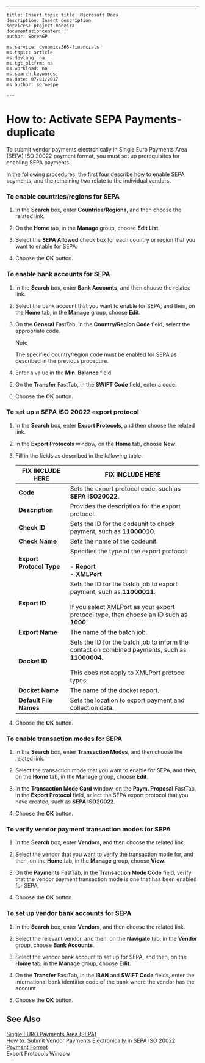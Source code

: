 ---
    title: Insert topic title| Microsoft Docs
    description: Insert description
    services: project-madeira
    documentationcenter: ''
    author: SorenGP

    ms.service: dynamics365-financials
    ms.topic: article
    ms.devlang: na
    ms.tgt_pltfrm: na
    ms.workload: na
    ms.search.keywords:
    ms.date: 07/01/2017
    ms.author: sgroespe

    ---
# How to: Activate SEPA Payments-duplicate
To submit vendor payments electronically in Single Euro Payments Area \(SEPA\) ISO 20022 payment format, you must set up prerequisites for enabling SEPA payments.  
  
 In the following procedures, the first four describe how to enable SEPA payments, and the remaining two relate to the individual vendors.  
  
### To enable countries\/regions for SEPA  
  
1.  In the **Search** box, enter **Countries\/Regions**, and then choose the related link.  
  
2.  On the **Home** tab, in the **Manage** group, choose **Edit List**.  
  
3.  Select the **SEPA Allowed** check box for each country or region that you want to enable for SEPA.  
  
4.  Choose the **OK** button.  
  
### To enable bank accounts for SEPA  
  
1.  In the **Search** box, enter **Bank Accounts**, and then choose the related link.  
  
2.  Select the bank account that you want to enable for SEPA, and then, on the **Home** tab, in the **Manage** group, choose **Edit**.  
  
3.  On the **General** FastTab, in the **Country\/Region Code** field, select the appropriate code.  
  
    > [!NOTE]  
    >  The specified country\/region code must be enabled for SEPA as described in the previous procedure.  
  
4.  Enter a value in the **Min. Balance** field.  
  
5.  On the **Transfer** FastTab, in the **SWIFT Code** field, enter a code.  
  
6.  Choose the **OK** button.  
  
### To set up a SEPA ISO 20022 export protocol  
  
1.  In the **Search** box, enter **Export Protocols**, and then choose the related link.  
  
2.  In the **Export Protocols** window, on the **Home** tab, choose **New**.  
  
3.  Fill in the fields as described in the following table.  
  
    |FIX INCLUDE HERE<!--[!INCLUDE[bp_tablefield](../../ApplicationDesign/includes/bp_tablefield_md.md)] -->|FIX INCLUDE HERE<!--[!INCLUDE[bp_tabledescription](../../ApplicationDesign/includes/bp_tabledescription_md.md)] -->|  
    |---------------------------------|---------------------------------------|  
    |**Code**|Sets the export protocol code, such as **SEPA ISO20022**.|  
    |**Description**|Provides the description for the export protocol.|  
    |**Check ID**|Sets the ID for the codeunit to check payment, such as **11000010**.|  
    |**Check Name**|Sets the name of the codeunit.|  
    |**Export Protocol Type**|Specifies the type of the export protocol:<br /><br /> -   **Report**<br />-   **XMLPort**|  
    |**Export ID**|Sets the ID for the batch job to export payment, such as **11000011**.<br /><br /> If you select XMLPort as your export protocol type, then choose an ID such as **1000**.|  
    |**Export Name**|The name of the batch job.|  
    |**Docket ID**|Sets the ID for the batch job to inform the contact on combined payments, such as **11000004**.<br /><br /> This does not apply to XMLPort protocol types.|  
    |**Docket Name**|The name of the docket report.|  
    |**Default File Names**|Sets the location to export payment and collection data.|  
  
4.  Choose the **OK** button.  
  
### To enable transaction modes for SEPA  
  
1.  In the **Search** box, enter **Transaction Modes**, and then choose the related link.  
  
2.  Select the transaction mode that you want to enable for SEPA, and then, on the **Home** tab, in the **Manage** group, choose **Edit**.  
  
3.  In the **Transaction Mode Card** window, on the **Paym. Proposal** FastTab, in the **Export Protocol** field, select the SEPA export protocol that you have created, such as **SEPA ISO20022**.  
  
4.  Choose the **OK** button.  
  
### To verify vendor payment transaction modes for SEPA  
  
1.  In the **Search** box, enter **Vendors**, and then choose the related link.  
  
2.  Select the vendor that you want to verify the transaction mode for, and then, on the **Home** tab, in the **Manage** group, choose **View**.  
  
3.  On the **Payments** FastTab, in the **Transaction Mode Code** field, verify that the vendor payment transaction mode is one that has been enabled for SEPA.  
  
4.  Choose the **OK** button.  
  
### To set up vendor bank accounts for SEPA  
  
1.  In the **Search** box, enter **Vendors**, and then choose the related link.  
  
2.  Select the relevant vendor, and then, on the **Navigate** tab, in the **Vendor** group, choose **Bank Accounts**.  
  
3.  Select the vendor bank account to set up for SEPA, and then, on the **Home** tab, in the **Manage** group, choose **Edit**.  
  
4.  On the **Transfer** FastTab, in the **IBAN** and **SWIFT Code** fields, enter the international bank identifier code of the bank where the vendor has the account.  
  
5.  Choose the **OK** button.  
  
## See Also  
 [Single EURO Payments Area \(SEPA\)](../../LocalFunctionalityForMicrosoftDynamicsNav2016/Netherlands/single-euro-payments-area-sepa-.md)   
 [How to: Submit Vendor Payments Electronically in SEPA ISO 20022 Payment Format](../../LocalFunctionalityForMicrosoftDynamicsNav2016/Netherlands/how-to-submit-vendor-payments-electronically-in-sepa-iso-20022-payment-format.md)   
 Export Protocols Window